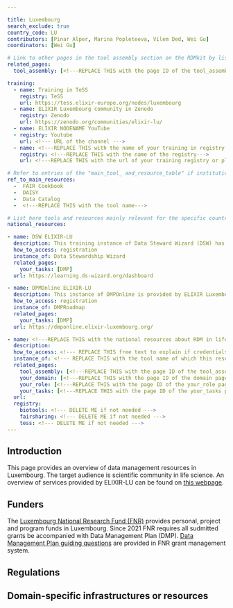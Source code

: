 ```yaml
---

title: Luxembourg
search_exclude: true
country_code: LU
contributors: [Pinar Alper, Marina Popleteeva, Vilem Ded, Wei Gu]
coordinators: [Wei Gu]

# Link to other pages in the tool assembly section on the RDMkit by listing the page_id 
related_pages:
  tool_assembly: [<!---REPLACE THIS with the page ID of the tool_assembly pages that you want to list here as related pages--->]

training:
  - name: Training in TeSS
    registry: TeSS
    url: https://tess.elixir-europe.org/nodes/luxembourg
  - name: ELIXIR Luxembourg community in Zenodo
    registry: Zenodo
    url: https://zenodo.org/communities/elixir-lu/
  - name: ELIXIR NODENAME YouTube
  - registry: Youtube
    url: <!--- URL of the channel --->
  - name: <!---REPLACE THIS with the name of your training in registry or platform--->
    registry: <!---REPLACE THIS with the name of the registry--->
    url: <!---REPLACE THIS with the url of your training registry or platform--->

# Refer to entries of the "main_tool_ and_resource_table" if institutions, organizations and projects from the country contribute to the development of international tools and resources. 
ref_to_main_resources: 
  -  FAIR Cookbook
  -  DAISY
  -  Data Catalog
  -  <!---REPLACE THIS with the tool name--->

# List here tools and resources mainly relevant for the specific country
national_resources: 

- name: DSW ELIXIR-LU
  description: This training instance of Data Steward Wizard (DSW) has several national DMP templates.
  how_to_access: registration
  instance_of: Data Stewardship Wizard
  related_pages:
    your_tasks: [DMP]
  url: https://learning.ds-wizard.org/dashboard

- name: DPMOnline ELIXIR-LU
  description: This instance of DMPOnline is provided by ELIXIR Luxembourg and has FNR template for Data Management Plan (DMP).
  how_to_access: registration
  instance_of: DMPRoadmap
  related_pages:
    your_tasks: [DMP]
  url: https://dmponline.elixir-luxembourg.org/

- name: <!---REPLACE THIS with the national resources about RDM in life sciences such as local instances of tools, guidelines or regulations--->
  description:
  how_to_access: <!--- REPLACE THIS free text to explain if credentials, login, specific affiliations etc are needed to access the resource or tool--->
  instance_of: <!--- REPLACE THIS with the tool name of which this resource is an instance of, taken from the all tools and resources page --->
  related_pages:
    tool_assembly: [<!---REPLACE THIS with the page ID of the tool_assembly pages that you want to list here as related pages--->]
    your_domain: [<!---REPLACE THIS with the page ID of the domain pages that you want to list here as related pages--->]
    your_role: [<!---REPLACE THIS with the page ID of the your_role pages that you want to list here as related pages--->]
    your_tasks: [<!---REPLACE THIS with the page ID of the your_tasks pages that you want to list here as related pages--->]
  url:
  registry:
    biotools: <!--- DELETE ME if not needed --->
    fairsharing: <!--- DELETE ME if not needed --->
    tess: <!--- DELETE ME if not needed --->
---
```

<!---All the resources added above will appear on the table at the bottom of the page--->

<!---Following information for the page text--->
<!---Use this template as guidance, all fields are optional. Feel free to modify any section if you think it is necessary--->
<!---If the information is already in another resource, please include the link instead of duplicating information--->
<!---Please focus on resources that are relevant for the whole country for life sciences--->

## Introduction 
<!---General RDM considerations for your country, how to deal with RDM on a national level--->
This page provides an overview of data management resources in Luxembourg. The target audience is scientific community in life science. An overview of services provided by ELIXIR-LU can be found on [this webpage](https://elixir-luxembourg.org/services/catalog/).

## Funders
The [Luxembourg National Research Fund (FNR)](https://www.fnr.lu/) provides personal, project and program funds in Luxembourg. Since 2021 FNR requires all sudmitted grants be accompanied with Data Management Plan (DMP). [Data Management Plan guiding questions](https://storage.fnr.lu/index.php/s/urQOCMeKlgXexZF) are provided in FNR grant management system.

## Regulations
<!--- Ethical and legal regulations in the country, committees etc --->

## Domain-specific infrastructures or resources 
<!--- e.g. human data, covid-19. Please, only add domain-specific resources that you think don't fit in the table at the bottom--->
